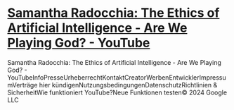 # [Samantha Radocchia: The Ethics of Artificial Intelligence - Are We Playing God? - YouTube](https://www.youtube.com/watch?v=8daSXd-suHQ)

Samantha Radocchia: The Ethics of Artificial Intelligence - Are We Playing God? - YouTubeInfoPresseUrheberrechtKontaktCreatorWerbenEntwicklerImpressumVerträge hier kündigenNutzungsbedingungenDatenschutzRichtlinien & SicherheitWie funktioniert YouTube?Neue Funktionen testen© 2024 Google LLC